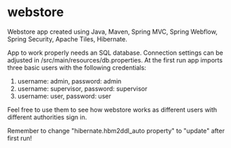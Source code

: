 # webstore
Webstore app created using Java, Maven, Spring MVC, Spring Webflow, Spring Security, Apache Tiles, Hibernate.

App to work properly needs an SQL database. Connection settings can be adjusted in /src/main/resources/db.properties. 
At the first run app imports three basic users with the following credentials:
  1. username: admin, password: admin
  2. username: supervisor, password: supervisor
  3. username: user, password: user
    
Feel free to use them to see how webstore works as different users with different authorities sign in.

Remember to change "hibernate.hbm2ddl_auto property" to "update" after first run!
